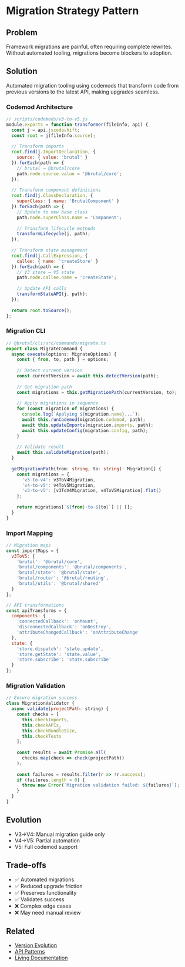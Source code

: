 # Migration Strategy Pattern

## Problem
Framework migrations are painful, often requiring complete rewrites. Without automated tooling, migrations become blockers to adoption.

## Solution
Automated migration tooling using codemods that transform code from previous versions to the latest API, making upgrades seamless.

### Codemod Architecture
```javascript
// scripts/codemods/v3-to-v5.js
module.exports = function transformer(fileInfo, api) {
  const j = api.jscodeshift;
  const root = j(fileInfo.source);
  
  // Transform imports
  root.find(j.ImportDeclaration, {
    source: { value: 'brutal' }
  }).forEach(path => {
    // brutal → @brutal/core
    path.node.source.value = '@brutal/core';
  });
  
  // Transform component definitions
  root.find(j.ClassDeclaration, {
    superClass: { name: 'BrutalComponent' }
  }).forEach(path => {
    // Update to new base class
    path.node.superClass.name = 'Component';
    
    // Transform lifecycle methods
    transformLifecycle(j, path);
  });
  
  // Transform state management
  root.find(j.CallExpression, {
    callee: { name: 'createStore' }
  }).forEach(path => {
    // V3 store → V5 state
    path.node.callee.name = 'createState';
    
    // Update API calls
    transformStateAPI(j, path);
  });
  
  return root.toSource();
};
```

### Migration CLI
```typescript
// @brutal/cli/src/commands/migrate.ts
export class MigrateCommand {
  async execute(options: MigrateOptions) {
    const { from, to, path } = options;
    
    // Detect current version
    const currentVersion = await this.detectVersion(path);
    
    // Get migration path
    const migrations = this.getMigrationPath(currentVersion, to);
    
    // Apply migrations in sequence
    for (const migration of migrations) {
      console.log(`Applying ${migration.name}...`);
      await this.runCodemod(migration.codemod, path);
      await this.updateImports(migration.imports, path);
      await this.updateConfig(migration.config, path);
    }
    
    // Validate result
    await this.validateMigration(path);
  }
  
  getMigrationPath(from: string, to: string): Migration[] {
    const migrations = {
      'v3-to-v4': v3ToV4Migration,
      'v4-to-v5': v4ToV5Migration,
      'v3-to-v5': [v3ToV4Migration, v4ToV5Migration].flat()
    };
    
    return migrations[`${from}-to-${to}`] || [];
  }
}
```

### Import Mapping
```javascript
// Migration maps
const importMaps = {
  v3ToV5: {
    'brutal': '@brutal/core',
    'brutal/components': '@brutal/components',
    'brutal/state': '@brutal/state',
    'brutal/router': '@brutal/routing',
    'brutal/utils': '@brutal/shared'
  }
};

// API transformations
const apiTransforms = {
  components: {
    'connectedCallback': 'onMount',
    'disconnectedCallback': 'onDestroy',
    'attributeChangedCallback': 'onAttributeChange'
  },
  state: {
    'store.dispatch': 'state.update',
    'store.getState': 'state.value',
    'store.subscribe': 'state.subscribe'
  }
};
```

### Migration Validation
```javascript
// Ensure migration success
class MigrationValidator {
  async validate(projectPath: string) {
    const checks = [
      this.checkImports,
      this.checkAPIs,
      this.checkBundleSize,
      this.checkTests
    ];
    
    const results = await Promise.all(
      checks.map(check => check(projectPath))
    );
    
    const failures = results.filter(r => !r.success);
    if (failures.length > 0) {
      throw new Error(`Migration validation failed: ${failures}`);
    }
  }
}
```

## Evolution
- V3→V4: Manual migration guide only
- V4→V5: Partial automation
- V5: Full codemod support

## Trade-offs
- ✅ Automated migrations
- ✅ Reduced upgrade friction
- ✅ Preserves functionality
- ✅ Validates success
- ❌ Complex edge cases
- ❌ May need manual review

## Related
- [Version Evolution](../learning/version-evolution.md)
- [API Patterns](../api/)
- [Living Documentation](./living-documentation.md)